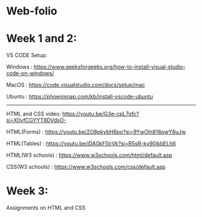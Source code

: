 # Web-folio
# Week 1 and 2:

VS CODE Setup:  

Windows : https://www.geeksforgeeks.org/how-to-install-visual-studio-code-on-windows/

MacOS : https://code.visualstudio.com/docs/setup/mac

Ubuntu : https://phoenixnap.com/kb/install-vscode-ubuntu

--------------------------------------------------------------------------------------------------------------------------------------------------------------------

HTML and CSS video: https://youtu.be/G3e-cpL7ofc?si=X0vfCGYYT8DVdsO-

HTML(Forms) : https://youtu.be/2O8pkybH6po?si=9YwOln816owY8uJw

HTML(Tables) : https://youtu.be/iDA0kF5lrVk?si=R5sR-kv90ikbELh6

HTML(W3 schools) : https://www.w3schools.com/html/default.asp

CSS(W3 schools) : https://www.w3schools.com/css/default.asp

# Week 3:

Assignments on HTML and CSS
